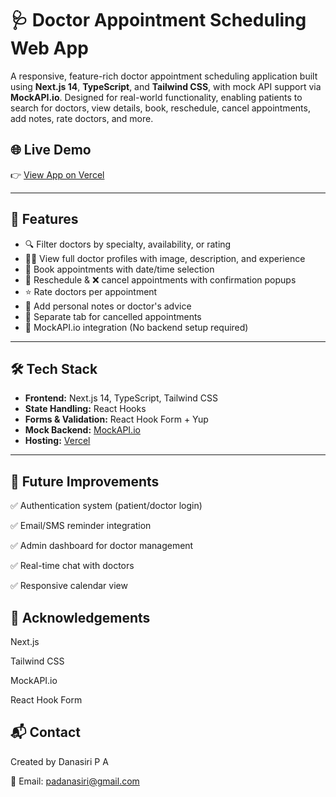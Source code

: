# 🩺 Doctor Appointment Scheduling Web App

A responsive, feature-rich doctor appointment scheduling application built using **Next.js 14**, **TypeScript**, and **Tailwind CSS**, with mock API support via **MockAPI.io**. Designed for real-world functionality, enabling patients to search for doctors, view details, book, reschedule, cancel appointments, add notes, rate doctors, and more.

## 🌐 Live Demo

👉 [View App on Vercel](https://shedula-ui-ydbg.vercel.app/)

---

## 🚀 Features

- 🔍 Filter doctors by specialty, availability, or rating
- 👨‍⚕️ View full doctor profiles with image, description, and experience
- 📅 Book appointments with date/time selection
- 🔁 Reschedule & ❌ cancel appointments with confirmation popups
- ⭐ Rate doctors per appointment
- 📝 Add personal notes or doctor's advice
- 🧾 Separate tab for cancelled appointments
- 🧪 MockAPI.io integration (No backend setup required)
---

## 🛠 Tech Stack

- **Frontend:** Next.js 14, TypeScript, Tailwind CSS
- **State Handling:** React Hooks
- **Forms & Validation:** React Hook Form + Yup
- **Mock Backend:** [MockAPI.io](https://mockapi.io)
- **Hosting:** [Vercel](https://vercel.com)

---


## 📌 Future Improvements

✅ Authentication system (patient/doctor login)

✅ Email/SMS reminder integration

✅ Admin dashboard for doctor management

✅ Real-time chat with doctors

✅ Responsive calendar view
## 🙌 Acknowledgements

Next.js

Tailwind CSS

MockAPI.io

React Hook Form

## 📬 Contact

Created by Danasiri P A

📧 Email: padanasiri@gmail.com
